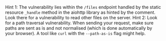 Hint 1: The vulnerability lies within the `/files` endpoint handled by the static resource `_handle` method in the aiohttp library as hinted by the comment. Look there for a vulnerability to read other files on the server.
Hint 2: Look for a path traversal vulnerability. When sending your request, make sure paths are sent as is and not normalised (which is done automatically by your browser). A tool like `curl` with the `--path-as-is` flag might help.
